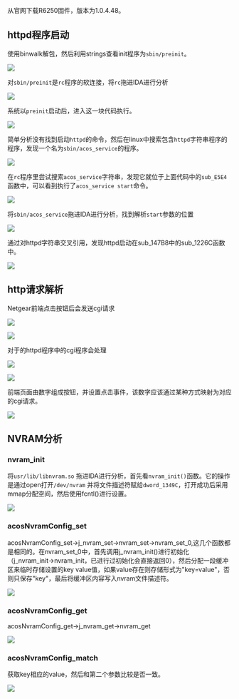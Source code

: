 从官网下载R6250固件，版本为1.0.4.48。

## httpd程序启动

使用binwalk解包，然后利用strings查看init程序为`sbin/preinit`。

![](images/Pasted%20image%2020230712001824.png)

对`sbin/preinit`是`rc`程序的软连接，将`rc`拖进IDA进行分析

![](images/Pasted%20image%2020230712002042.png)

系统以`preinit`启动后，进入这一块代码执行。

![](images/Pasted%20image%2020230712005055.png)

简单分析没有找到启动`httpd`的命令，然后在linux中搜索包含`httpd`字符串程序的程序，发现一个名为`sbin/acos_service`的程序。

![](images/Pasted%20image%2020230712005233.png)

在`rc`程序里尝试搜索`acos_service`字符串，发现它就位于上面代码中的`sub_E5E4`函数中，可以看到执行了`acos_service start`命令。

![](images/Pasted%20image%2020230712005432.png)

将`sbin/acos_service`拖进IDA进行分析，找到解析`start`参数的位置

![](images/Pasted%20image%2020230712010302.png)

通过对httpd字符串交叉引用，发现httpd启动在sub_147B8中的sub_1226C函数中。

![](images/Pasted%20image%2020230712010422.png)

## http请求解析
Netgear前端点击按钮后会发送cgi请求

![](images/Pasted%20image%2020230712114307.png)

![](images/Pasted%20image%2020230712114326.png)

对于的httpd程序中的cgi程序会处理

![](images/Pasted%20image%2020230712114403.png)

![](images/Pasted%20image%2020230712114430.png)

前端页面由数字组成按钮，并设置点击事件，该数字应该通过某种方式映射为对应的cgi请求。

![](images/Pasted%20image%2020230712114507.png)

## NVRAM分析
### nvram_init
将`usr/lib/libnvram.so` 拖进IDA进行分析，首先看`nvram_init()`函数。它的操作是通过open打开`/dev/nvram` 并将文件描述符赋给`dword_1349C`，打开成功后采用mmap分配空间，然后使用fcntl()进行设置。

![](images/Pasted%20image%2020230712220730.png)

### acosNvramConfig_set
acosNvramConfig_set->j_nvram_set->nvram_set->nvram_set_0,这几个函数都是相同的。在nvram_set_0中，首先调用j_nvram_init()进行初始化（j_nvram_init->nvram_init，已进行过初始化会直接返回0），然后分配一段缓冲区来临时存储设置的key value值，如果value存在则存储形式为"key=value"，否则只保存"key"，最后将缓冲区内容写入nvram文件描述符。

![](images/Pasted%20image%2020230712221602.png)

### acosNvramConfig_get
acosNvramConfig_get->j_nvram_get->nvram_get

![](images/Pasted%20image%2020230712222414.png)

### acosNvramConfig_match
获取key相应的value，然后和第二个参数比较是否一致。

![](images/Pasted%20image%2020230712222533.png)




